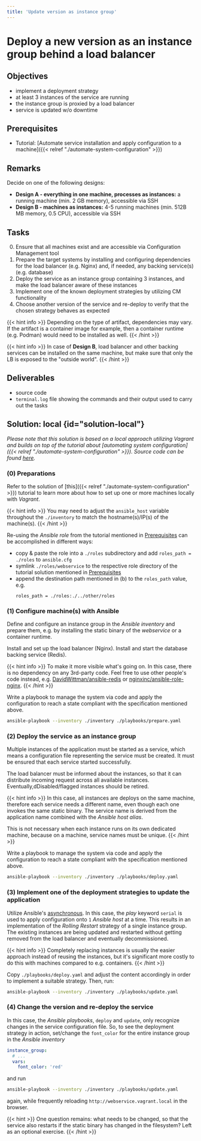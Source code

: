 ```yaml
---
title: 'Update version as instance group'
---
```



Deploy a new version as an instance group behind a load balancer
================================================================


## Objectives

* implement a deployment strategy
* at least 3 instances of the service are running
* the instance group is proxied by a load balancer
* service is updated w/o downtime


## Prerequisites

* Tutorial: [Automate service installation and apply configuration to a machine]({{< relref "./automate-system-configuration" >}})


## Remarks

Decide on one of the following designs:
 
* __Design A - everything in one machine, processes as instances:__ a running machine (min. 2 GB memory),
  accessible via SSH
* __Design B - machines as instances:__ 4-5 running machines (min. 512B MB memory, 0.5 CPU), accessible
  via SSH


## Tasks

0. Ensure that all machines exist and are accessible via Configuration Management tool
1. Prepare the target systems by installing and configuring dependencies for the load balancer (e.g. Nginx)
   and, if needed, any backing service(s) (e.g. database)
2. Deploy the service as an instance group containing 3 instances, and make the load balancer aware of
   these instances
3. Implement one of the known deployment strategies by utilizing CM functionality
4. Choose another version of the service and re-deploy to verify that the chosen strategy behaves as expected

{{< hint info >}}
Depending on the type of artifact, dependencies may vary. If the artifact is a container image for example,
then a container runtime (e.g. Podman) would need to be installed as well.
{{< /hint >}}

{{< hint info >}}
In case of __Design B__, load balancer and other backing services can be installed on the same
machine, but make sure that only the LB is exposed to the "outside world".
{{< /hint >}}


## Deliverables

* source code
* `terminal.log` file showing the commands and their output used to carry out the tasks


## Solution: local {id="solution-local"}

*Please note that this solution is based on a local approach utilizing Vagrant and
builds on top of the tutorial about
[automating system configuration]({{< relref "./automate-system-configuration" >}}).
Source code can be found
[here](https://github.com/lucendio/lecture-devops-code/tree/master/tutorials/update-version-as-instance-group/local).*


### (0) Preparations

Refer to the solution of [this]({{< relref "./automate-system-configuration" >}}) tutorial to learn
more about how to set up one or more machines locally with *Vagrant*.

{{< hint info >}}
You may need to adjust the `ansible_host` variable throughout the `./inventory` to match the
hostname(s)/IP(s) of the machine(s).
{{< /hint >}}

Re-using the *Ansible role* from the tutorial mentioned in [Prerequisites](#prerequisites) can be accomplished
in different ways:

* copy & paste the role into a `./roles` subdirectory and add `roles_path = ./roles` to `ansible.cfg`
* symlink `./roles/webservice` to the respective role directory of the tutorial solution mentioned
   in [Prerequisites](#prerequisites)
* append the destination path mentioned in (b) to the `roles_path` value, e.g.
  ```
  roles_path = ./roles:./../other/roles
  ``` 


### (1) Configure machine(s) with Ansible

Define and configure an instance group in the *Ansible inventory* and prepare them, e.g. by
installing the static binary of the *webservice* or a container runtime.

Install and set up the load balancer (Nginx). Install and start the database backing service (Redis).

{{< hint info >}}
To make it more visible what's going on. In this case, there is no dependency on any 3rd-party
code. Feel free to use other people's code instead, e.g.
[DavidWittman/ansible-redis](https://github.com/DavidWittman/ansible-redis)
or
[nginxinc/ansible-role-nginx](https://github.com/nginxinc/ansible-role-nginx).
{{< /hint >}}

Write a playbook to manage the system via code and apply the configuration to reach a state
compliant with the specification mentioned above.

```bash
ansible-playbook --inventory ./inventory ./playbooks/prepare.yaml
```

### (2) Deploy the service as an instance group

Multiple instances of the application must be started as a service, which means a
configuration file representing the service must be created. It must be ensured that
each service started successfully.

The load balancer must be informed about the instances, so that it can distribute
incoming request across all available instances. Eventually,dDisabled/flagged
instances should be retired.

{{< hint info >}}
In this case, all instances are deploys on the same machine, therefore each service needs a
different name, even though each one invokes the same static binary. The service name is
derived from the application name combined with the *Ansible host alias*.

This is not necessary when each instance runs on its own dedicated machine, because on
a machine, service names must be unique.
{{< /hint >}}

Write a playbook to manage the system via code and apply the configuration to reach a state
compliant with the specification mentioned above.

```bash
ansible-playbook --inventory ./inventory ./playbooks/deploy.yaml
```


### (3) Implement one of the deployment strategies to update the application

Utilize Ansible's [asynchronous](https://docs.ansible.com/ansible/latest/user_guide/playbooks_strategies.html).
In this case, the *play* keyword `serial` is used to apply configuration onto `1` *Ansible host* at a time.
This results in an implementation of the *Rolling Restart* strategy of a single instance group. The existing
instances are being updated and restarted without getting removed from the load balancer and eventually
decommissioned.

{{< hint info >}}
Completely replacing instances is usually the easier approach instead of reusing the instances, but it's significant
more costly to do this with machines compared to e.g. containers.
{{< /hint >}}

Copy `./playbooks/deploy.yaml` and adjust the content accordingly in order to implement a suitable strategy.
Then, run:

```bash
ansible-playbook --inventory ./inventory ./playbooks/update.yaml
```


### (4) Change the version and re-deploy the service

In this case, the *Ansible playbooks*, `deploy` and `update`, only recognize changes in the service
configuration file. So, to see the deployment strategy in action, set/change the `font_color` for the
entire instance group in the *Ansible inventory*

```yaml
instance_group:
  # ...
  vars:
    font_color: 'red'
```

and run

```bash
ansible-playbook --inventory ./inventory ./playbooks/update.yaml
```

again, while frequently reloading `http://webservice.vagrant.local` in the browser.

{{< hint >}}
One question remains: what needs to be changed, so that the service also restarts if the
static binary has changed in the filesystem? Left as an optional exercise. 
{{< /hint >}}
